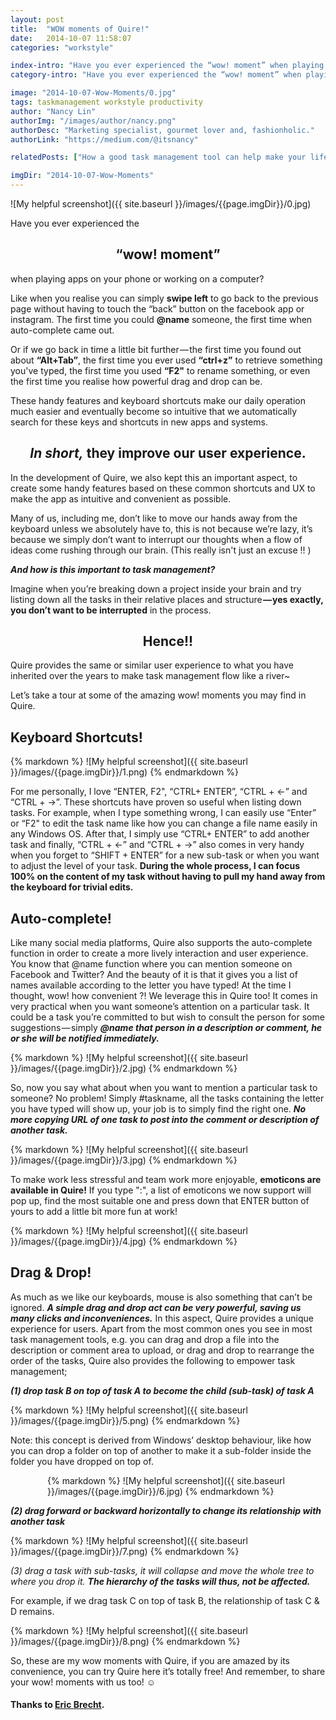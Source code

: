 ```yaml
---
layout: post
title:  "WOW moments of Quire!"
date:   2014-10-07 11:58:07
categories: "workstyle"

index-intro: "Have you ever experienced the “wow! moment” when playing apps on your phone or working on a computer?. Like when you realise you can simply swipe left to go back to the previous page without having to touch the “back” button on the facebook app or instagram."
category-intro: "Have you ever experienced the “wow! moment” when playing apps on your phone or working on a computer?..."

image: "2014-10-07-Wow-Moments/0.jpg"
tags: taskmanagement workstyle productivity
author: "Nancy Lin"
authorImg: "/images/author/nancy.png"
authorDesc: "Marketing specialist, gourmet lover and, fashionholic."
authorLink: "https://medium.com/@itsnancy"

relatedPosts: ["How a good task management tool can help make your life a lot easier!", "Why We Abandoned the To-Do List"]

imgDir: "2014-10-07-Wow-Moments"
---
```



![My helpful screenshot]({{ site.baseurl }}/images/{{page.imgDir}}/0.jpg)

Have you ever experienced the

## <div style="text-align:center;">**“wow! moment”**<div>

when playing apps on your phone or working on a computer?

Like when you realise you can simply **swipe left** to go back to the previous page without having to touch the “back” button on the facebook app or instagram. The first time you could **@name** someone, the first time when auto-complete came out.

Or if we go back in time a little bit further — the first time you found out about **“Alt+Tab”**, the first time you ever used **“ctrl+z”** to retrieve something you've typed, the first time you used **“F2"** to rename something, or even the first time you realise how powerful drag and drop can be.

These handy features and keyboard shortcuts make our daily operation much easier and eventually become so intuitive that we automatically search for these keys and shortcuts in new apps and systems.

## <div style="text-align:center;">*In short,* **they improve our user experience.**<div>

In the development of Quire, we also kept this an important aspect, to create some handy features based on these common shortcuts and UX to make the app as intuitive and convenient as possible.

Many of us, including me, don’t like to move our hands away from the keyboard unless we absolutely have to, this is not because we’re lazy, it’s because we simply don’t want to interrupt our thoughts when a flow of ideas come rushing through our brain. (This really isn't just an excuse !! )

***And how is this important to task management?***

Imagine when you’re breaking down a project inside your brain and try listing down all the tasks in their relative places and structure **— yes exactly, you don’t want to be interrupted** in the process.

## <div style="text-align:center;">**Hence!!**<div>

Quire provides the same or similar user experience to what you have inherited over the years to make task management flow like a river~

Let’s take a tour at some of the amazing wow! moments you may find in Quire.

## Keyboard Shortcuts!

<div style="max-width: 560px; max-height: 346px; margin: 0 auto;">
{% markdown %}
![My helpful screenshot]({{ site.baseurl }}/images/{{page.imgDir}}/1.png)
{% endmarkdown %}
</div>

For me personally, I love “ENTER, F2", “CTRL+ ENTER”, “CTRL + ←” and “CTRL + →”. These shortcuts have proven so useful when listing down tasks. For example, when I type something wrong, I can easily use “Enter” or “F2" to edit the task name like how you can change a file name easily in any Windows OS. After that, I simply use “CTRL+ ENTER” to add another task and finally, “CTRL + ←” and “CTRL + →” also comes in very handy when you forget to “SHIFT + ENTER” for a new sub-task or when you want to adjust the level of your task. **During the whole process, I can focus 100% on the content of my task without having to pull my hand away from the keyboard for trivial edits.**

## Auto-complete!

Like many social media platforms, Quire also supports the auto-complete function in order to create a more lively interaction and user experience. You know that @name function where you can mention someone on Facebook and Twitter? And the beauty of it is that it gives you a list of names available according to the letter you have typed! At the time I thought, wow! how convenient ?! We leverage this in Quire too! It comes in very practical when you want someone’s attention on a particular task. It could be a task you’re committed to but wish to consult the person for some suggestions — simply ***@name that person in a description or comment, he or she will be notified immediately.***

<div style="max-width: 565px; max-height: 503px; margin: 0 auto;">
{% markdown %}
![My helpful screenshot]({{ site.baseurl }}/images/{{page.imgDir}}/2.jpg)
{% endmarkdown %}
</div>

So, now you say what about when you want to mention a particular task to someone? No problem! Simply #taskname, all the tasks containing the letter you have typed will show up, your job is to simply find the right one. ***No more copying URL of one task to post into the comment or description of another task.***

<div style="max-width: 560px; max-height: 346px; margin: 0 auto;">
{% markdown %}
![My helpful screenshot]({{ site.baseurl }}/images/{{page.imgDir}}/3.jpg)
{% endmarkdown %}
</div>

To make work less stressful and team work more enjoyable, **emoticons are available in Quire!** If you type ":", a list of emoticons we now support will pop up, find the most suitable one and press down that ENTER button of yours to add a little bit more fun at work!

<div style="max-width: 560px; max-height: 496px; margin: 0 auto;">
{% markdown %}
![My helpful screenshot]({{ site.baseurl }}/images/{{page.imgDir}}/4.jpg)
{% endmarkdown %}
</div>

## Drag & Drop!

As much as we like our keyboards, mouse is also something that can’t be ignored. ***A simple drag and drop act can be very powerful, saving us many clicks and inconveniences.*** In this aspect, Quire provides a unique experience for users. Apart from the most common ones you see in most task management tools, e.g. you can drag and drop a file into the description or comment area to upload, or drag and drop to rearrange the order of the tasks, Quire also provides the following to empower task management;

***(1) drop task B on top of task A to become the child (sub-task) of task A***

<div style="max-width: 700px; max-height: 172px; margin: 0 auto;">
{% markdown %}
![My helpful screenshot]({{ site.baseurl }}/images/{{page.imgDir}}/5.png)
{% endmarkdown %}
</div>

Note: this concept is derived from Windows’ desktop behaviour, like how you can drop a folder on top of another to make it a sub-folder inside the folder you have dropped on top of.

<div style="max-width: 386px; max-height: 222px; margin: 0 auto;">
{% markdown %}
![My helpful screenshot]({{ site.baseurl }}/images/{{page.imgDir}}/6.jpg)
{% endmarkdown %}
</div>

***(2) drag forward or backward horizontally to change its relationship with another task***

<div style="max-width: 700px; max-height: 331px; margin: 0 auto;">
{% markdown %}
![My helpful screenshot]({{ site.baseurl }}/images/{{page.imgDir}}/7.png)
{% endmarkdown %}
</div>

*(3) drag a task with sub-tasks, it will collapse and move the whole tree to where you drop it. **The hierarchy of the tasks will thus, not be affected.***

For example, if we drag task C on top of task B, the relationship of task C & D remains.

<div style="max-width: 700px; max-height: 326px; margin: 0 auto;">
{% markdown %}
![My helpful screenshot]({{ site.baseurl }}/images/{{page.imgDir}}/8.png)
{% endmarkdown %}
</div>

So, these are my wow moments with Quire, if you are amazed by its convenience, you can try Quire here it’s totally free! And remember, to share your wow! moments with us too! ☺

#### Thanks to [Eric Brecht](https://medium.com/@ericbrecht).

[jekyll]:      http://jekyllrb.com
[jekyll-gh]:   https://github.com/jekyll/jekyll
[jekyll-help]: https://github.com/jekyll/jekyll-help
